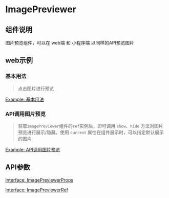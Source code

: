 # ImagePreviewer

## 组件说明

图片预览组件，可以在 web端 和 小程序端 以同样的API预览图片

## web示例

### 基本用法

> 点击图片进行预览

[Example: 基本用法](./__examples__/web/base.tsx)

### API调用图片预览

> 获取`ImagePreviewer`组件的`ref`实例后，即可调用 `show`、`hide` 方法对图片预览进行展示/隐藏。使用 `current` 属性在组件展示时，可以指定默认展示的图片

[Example: API调用图片预览](./__examples__/web/api.tsx)

## API参数

[Interface: ImagePreviewerProps](./interface.ts)

[Interface: ImagePreviewerRef](./interface.ts)


